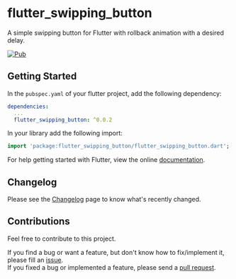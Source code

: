 # flutter_swipping_button

A simple swipping button for Flutter with rollback animation with a desired delay.

[![Pub](https://img.shields.io/pub/v/flutter_slidable.svg)](https://pub.dev/packages/flutter_swipping_button)

## Getting Started

In the `pubspec.yaml` of your flutter project, add the following dependency:

```yaml
dependencies:
  ...
  flutter_swipping_button: ^0.0.2
```

In your library add the following import:

```dart
import 'package:flutter_swipping_button/flutter_swipping_button.dart';
```

For help getting started with Flutter, view the online [documentation](https://flutter.io/).

## Changelog

Please see the [Changelog](https://github.com/amarin95/flutter-swipping-button/blob/main/CHANGELOG.md) page to know what's recently changed.

## Contributions

Feel free to contribute to this project.

If you find a bug or want a feature, but don't know how to fix/implement it, please fill an [issue](https://github.com/amarin95/flutter-swipping-button/issues).  
If you fixed a bug or implemented a feature, please send a [pull request](https://github.com/amarin95/flutter-swipping-button/pulls).
